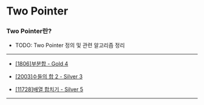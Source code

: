 # Two Pointer

### Two Pointer란?

  - TODO: Two Pointer 정의 및 관련 알고리즘 정리

---

  - [[1806]부분합 - Gold 4](https://github.com/firemancha/Algorithm/tree/main/Baekjoon/TwoPointer/%5B1806%5D%EB%B6%80%EB%B6%84%ED%95%A9)

  - [[2003]수들의 합 2 - Silver 3](https://github.com/firemancha/Algorithm/tree/main/Baekjoon/TwoPointer/%5B2003%5D%EC%88%98%EB%93%A4%EC%9D%98%20%ED%95%A9%202)

  - [[11728]배열 합치기 - Silver 5](https://github.com/firemancha/Algorithm/tree/main/Baekjoon/TwoPointer/%5B11728%5D%EB%B0%B0%EC%97%B4%20%ED%95%A9%EC%B9%98%EA%B8%B0)

---